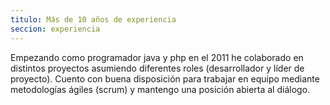 ```yaml
---
titulo: Más de 10 años de experiencia 
seccion: experiencia
---
```


Empezando como programador java y php en el 2011 he
colaborado en distintos proyectos asumiendo diferentes
roles (desarrollador y líder de proyecto). Cuento con
buena disposición para trabajar en equipo mediante
metodologías ágiles (scrum) y mantengo una posición
abierta al diálogo.